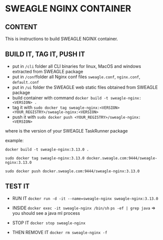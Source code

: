 # SWEAGLE NGINX CONTAINER

## CONTENT

This is instructions to build SWEAGLE NGINX container.

## BUILD IT, TAG IT, PUSH IT

- put in `/cli` folder all CLI binaries for linux, MacOS and windows extracted from SWEAGLE package
- put in `/conf`folder all Nginx conf files `sweagle.conf`, `nginx.conf`, `default.conf`
- put in `/ui` folder the SWEAGLE web static files obtained from SWEAGLE package
- build container with command `docker build -t sweagle-nginx:<VERSION> .`
- tag it with `sudo docker tag sweagle-nginx:<VERSION> <YOUR_REGISTRY>/sweagle-nginx:<VERSION>`
- push it with `sudo docker push <YOUR_REGISTRY>/sweagle-nginx:<VERSION>`

where <VERSION> is the version of your SWEAGLE TaskRunner package

example:

`docker build -t sweagle-nginx:3.13.0 .`

`sudo docker tag sweagle-nginx:3.13.0 docker.sweagle.com:9444/sweagle-nginx:3.13.0`

`sudo docker push docker.sweagle.com:9444/sweagle-nginx:3.13.0`


## TEST IT

- RUN IT
`docker run -d -it --name=sweagle-nginx sweagle-nginx:3.13.0`

- INSIDE
`docker exec -it sweagle-nginx /bin/sh`
`ps -ef | grep java` => you should see a java ml process

- STOP IT
`docker stop sweagle-nginx`

- THEN REMOVE IT
`docker rm sweagle-nginx -f`
